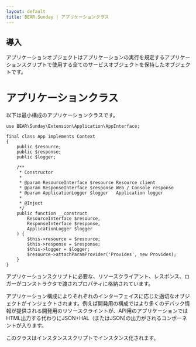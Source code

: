 ```yaml
---
layout: default
title: BEAR.Sunday | アプリケーションクラス
---
```

## 導入 

アプリケーションオブジェクトはアプリケーションの実行を規定するアプリケーションスクリプトで使用する全てのサービスオブジェクトを保持したオブジェクトです。

# アプリケーションクラス 

以下は最小構成のアプリケーションクラスです。


    use BEAR\Sunday\Extension\Application\AppInterface;

    final class App implements Context
    {
        public $resource;
        public $response;
        public $logger;

        /**
         * Constructor
         *
         * @param ResourceInterface $resource Resource client
         * @param ResponseInterface $response Web / Console response
         * @param ApplicationLogger $logger   Application logger
         *
         * @Inject
         */
        public function __construct
            ResourceInterface $resource,
            ResponseInterface $response,
            ApplicationLogger $logger
        ) {
            $this->resource = $resource;
            $this->response = $response;
            $this->logger = $logger;
            $resource->attachParamProvider('Provides', new Provides);
        }
    }

アプリケーションスクリプトに必要な、リソースクライアント、レスポンス、ロガーがコンストラクタで渡されプロパティに格納されています。

アプリケーション構成によりそれぞれのインターフェイスに応じた適切なオブジェクトがインジェクトされます。例えば開発用の構成ではより多くのデバック情報が提供される開発用のリソースクライントが、API用のアプリケーションではHTML出力する代わりにJSON+HAL（またはJSON)の出力がされるコンポーネントが入ります。

このクラスはインスタンススクリプトでインスタンス化されます。